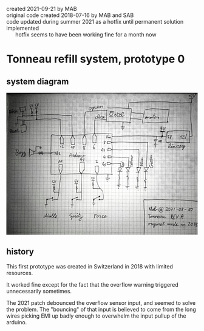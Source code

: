 created 2021-09-21 by MAB  
original code created 2018-07-16 by MAB and SAB  
code updated during summer 2021 as a hotfix until permanent solution implemented  
      hotfix seems to have been working fine for a month now  
	
# Tonneau refill system, prototype 0

## system diagram

![Schematic](Schematic.jpg?raw=true "Prototype0 wiring diagram and peripheral")

## history

This first prototype was created in Switzerland in 2018 with limited resources.

It worked fine except for the fact that the overflow warning triggered unnecessarily sometimes.

The 2021 patch debounced the overflow sensor input, and seemed to solve the problem.
The "bouncing" of that input is believed to come from the long wires picking EMI up badly
enough to overwhelm the input pullup of the arduino.
